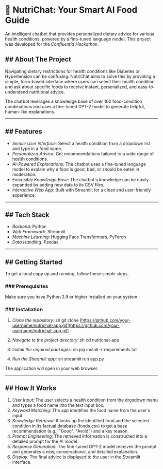 # 🍎 NutriChat: Your Smart AI Food Guide

An intelligent chatbot that provides personalized dietary advice for various health conditions, powered by a fine-tuned language model. This project was developed for the *Confluentia Hackathon*.



## ## About The Project

Navigating dietary restrictions for health conditions like Diabetes or Hypertension can be confusing. NutriChat aims to solve this by providing a simple, form-based interface where users can select their health condition and ask about specific foods to receive instant, personalized, and easy-to-understand nutritional advice.

The chatbot leverages a knowledge base of over 100 food-condition combinations and uses a fine-tuned GPT-2 model to generate helpful, human-like explanations.

---
## ## Features

* *Simple User Interface:* Select a health condition from a dropdown list and type in a food name.
* *Personalized Advice:* Get recommendations tailored to a wide range of health conditions.
* *AI-Powered Explanations:* The chatbot uses a fine-tuned language model to explain why a food is good, bad, or should be eaten in moderation.
* *Extensible Knowledge Base:* The chatbot's knowledge can be easily expanded by adding new data to its CSV files.
* *Interactive Web App:* Built with Streamlit for a clean and user-friendly experience.

---
## ## Tech Stack

* *Backend:* Python
* *Web Framework:* Streamlit
* *Machine Learning:* Hugging Face Transformers, PyTorch
* *Data Handling:* Pandas

---
## ## Getting Started

To get a local copy up and running, follow these simple steps.

### ### Prerequisites

Make sure you have Python 3.9 or higher installed on your system.

### ### Installation

1.  *Clone the repository:*
    sh
    git clone [https://github.com/your-username/nutrichat-app.git](https://github.com/your-username/nutrichat-app.git)
    
2.  *Navigate to the project directory:*
    sh
    cd nutrichat-app
    
3.  *Install the required packages:*
    sh
    pip install -r requirements.txt
    
4.  *Run the Streamlit app:*
    sh
    streamlit run app.py
    
The application will open in your web browser.

---
## ## How It Works

1.  *User Input:* The user selects a health condition from the dropdown menu and types a food name into the text input box.
2.  *Keyword Matching:* The app identifies the food name from the user's input.
3.  *Knowledge Retrieval:* It looks up the identified food and the selected condition in its factual database (foods.csv) to get a base recommendation (e.g., "Good", "Avoid") and a key reason.
4.  *Prompt Engineering:* The retrieved information is constructed into a detailed prompt for the AI model.
5.  *Response Generation:* The fine-tuned GPT-2 model receives the prompt and generates a new, conversational, and detailed explanation.
6.  *Display:* The final advice is displayed to the user in the Streamlit interface.
